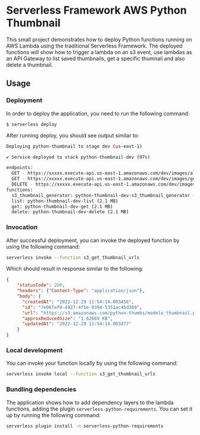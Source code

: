 <!--
title: 'Python Thumbnail'
description: 'This small project demonstrates how to deploy a Python function running on AWS Lambda using the traditional Serverless Framework.'
layout: Doc
framework: v3
platform: AWS
language: python
priority: 2
authorLink: 'https://github.com/adannogueira'
authorName: 'Adan Nogueira'
-->


# Serverless Framework AWS Python Thumbnail

This small project demonstrates how to deploy Python functions running on AWS Lambda using the traditional Serverless Framework. The deployed functions will show how to trigger a lambda on an s3 event, use lambdas as an API Gateway to list saved thumbnails, get a specific thumnail and also delete a thumbnail.

## Usage

### Deployment

In order to deploy the application, you need to run the following command:

```
$ serverless deploy
```

After running deploy, you should see output similar to:

```bash
Deploying python-thumbnail to stage dev (us-east-1)

✔ Service deployed to stack python-thumbnail-dev (97s)

endpoints:                                                                                                                                    
  GET - https://xxxxx.execute-api.us-east-1.amazonaws.com/dev/images/all
  GET - https://xxxxx.execute-api.us-east-1.amazonaws.com/dev/images/get/{id}
  DELETE - https://xxxxx.execute-api.us-east-1.amazonaws.com/dev/images/delete/{id}
functions:
  s3_thumbnail_generator: python-thumbnail-dev-s3_thumbnail_generator (2.1 MB)                                                                
  list: python-thumbnail-dev-list (2.1 MB)
  get: python-thumbnail-dev-get (2.1 MB)
  delete: python-thumbnail-dev-delete (2.1 MB)
```

### Invocation

After successful deployment, you can invoke the deployed function by using the following command:

```bash
serverless invoke --function s3_get_thumbnail_urls
```

Which should result in response similar to the following:

```json
{
    "statusCode": 200,
    "headers": {"Content-Type": "application/json"},
    "body": {
      "createdAt": "2022-12-29 11:54:14.003456",
      "id": "7e06fef0-4927-4f5e-9394-5351ac45d389",
      "url": "https://s3.amazonaws.com/python-thumbs/modelo_thumbnail.png",
      "approxReducedSize": "1.62869 KB",
      "updatedAt": "2022-12-29 11:54:14.003477"
    }
}
```

### Local development

You can invoke your function locally by using the following command:

```bash
serverless invoke local --function s3_get_thumbnail_urls
```

### Bundling dependencies

The application shows how to add dependency layers to the lambda functions, adding the plugin `serverless-python-requirements`. You can set it up by running the following command:

```bash
serverless plugin install -n serverless-python-requirements
```
